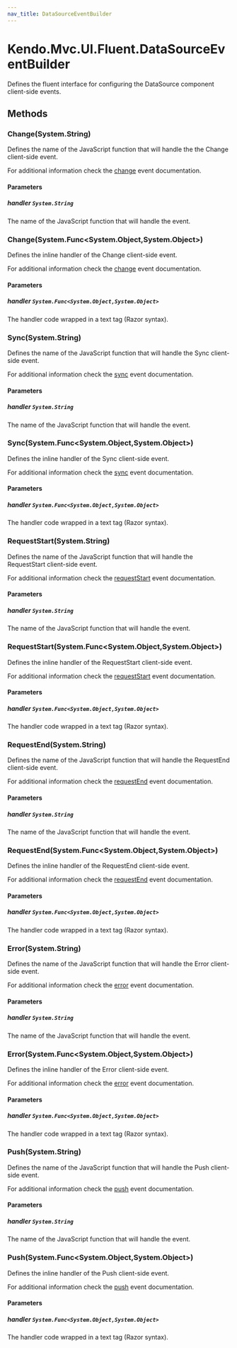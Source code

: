 ```yaml
---
nav_title: DataSourceEventBuilder
---
```


# Kendo.Mvc.UI.Fluent.DataSourceEventBuilder
Defines the fluent interface for configuring the DataSource component client-side events.




## Methods


### Change(System.String)
Defines the name of the JavaScript function that will handle the the Change client-side event.

For additional information check the [change](/api/framework/datasource#events-change) event documentation.


#### Parameters

##### handler `System.String`
The name of the JavaScript function that will handle the event.





### Change(System.Func\<System.Object,System.Object\>)
Defines the inline handler of the Change client-side event.

For additional information check the [change](/api/framework/datasource#events-change) event documentation.


#### Parameters

##### handler `System.Func<System.Object,System.Object>`
The handler code wrapped in a text tag (Razor syntax).





### Sync(System.String)
Defines the name of the JavaScript function that will handle the Sync client-side event.

For additional information check the [sync](/api/framework/datasource#events-sync) event documentation.


#### Parameters

##### handler `System.String`
The name of the JavaScript function that will handle the event.





### Sync(System.Func\<System.Object,System.Object\>)
Defines the inline handler of the Sync client-side event.

For additional information check the [sync](/api/framework/datasource#events-sync) event documentation.


#### Parameters

##### handler `System.Func<System.Object,System.Object>`
The handler code wrapped in a text tag (Razor syntax).





### RequestStart(System.String)
Defines the name of the JavaScript function that will handle the RequestStart client-side event.

For additional information check the [requestStart](/api/framework/datasource#events-requestStart) event documentation.


#### Parameters

##### handler `System.String`
The name of the JavaScript function that will handle the event.





### RequestStart(System.Func\<System.Object,System.Object\>)
Defines the inline handler of the RequestStart client-side event.

For additional information check the [requestStart](/api/framework/datasource#events-requestStart) event documentation.


#### Parameters

##### handler `System.Func<System.Object,System.Object>`
The handler code wrapped in a text tag (Razor syntax).





### RequestEnd(System.String)
Defines the name of the JavaScript function that will handle the RequestEnd client-side event.

For additional information check the [requestEnd](/api/framework/datasource#events-requestEnd) event documentation.


#### Parameters

##### handler `System.String`
The name of the JavaScript function that will handle the event.





### RequestEnd(System.Func\<System.Object,System.Object\>)
Defines the inline handler of the RequestEnd client-side event.

For additional information check the [requestEnd](/api/framework/datasource#events-requestEnd) event documentation.


#### Parameters

##### handler `System.Func<System.Object,System.Object>`
The handler code wrapped in a text tag (Razor syntax).





### Error(System.String)
Defines the name of the JavaScript function that will handle the Error client-side event.

For additional information check the [error](/api/framework/datasource#events-error) event documentation.


#### Parameters

##### handler `System.String`
The name of the JavaScript function that will handle the event.





### Error(System.Func\<System.Object,System.Object\>)
Defines the inline handler of the Error client-side event.

For additional information check the [error](/api/framework/datasource#events-error) event documentation.


#### Parameters

##### handler `System.Func<System.Object,System.Object>`
The handler code wrapped in a text tag (Razor syntax).





### Push(System.String)
Defines the name of the JavaScript function that will handle the Push client-side event.

For additional information check the [push](/api/framework/datasource#events-push) event documentation.


#### Parameters

##### handler `System.String`
The name of the JavaScript function that will handle the event.





### Push(System.Func\<System.Object,System.Object\>)
Defines the inline handler of the Push client-side event.

For additional information check the [push](/api/framework/datasource#events-push) event documentation.


#### Parameters

##### handler `System.Func<System.Object,System.Object>`
The handler code wrapped in a text tag (Razor syntax).







